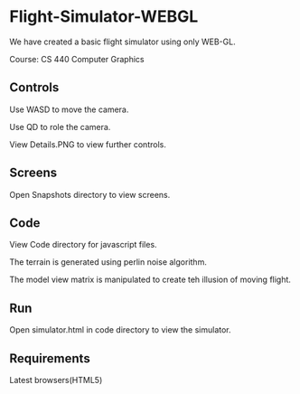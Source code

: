 # Flight-Simulator-WEBGL
We have created a basic flight simulator using only WEB-GL. 

Course: CS 440 Computer Graphics

## Controls

Use WASD to move the camera.

Use QD to role the camera.

View Details.PNG to view further controls.

## Screens

Open Snapshots directory to view screens.

## Code

View Code directory for javascript files.

The terrain is generated using perlin noise algorithm.

The model view matrix is manipulated to create teh illusion of moving flight.

## Run 

Open simulator.html in code directory to view the simulator.

## Requirements

Latest browsers(HTML5)
